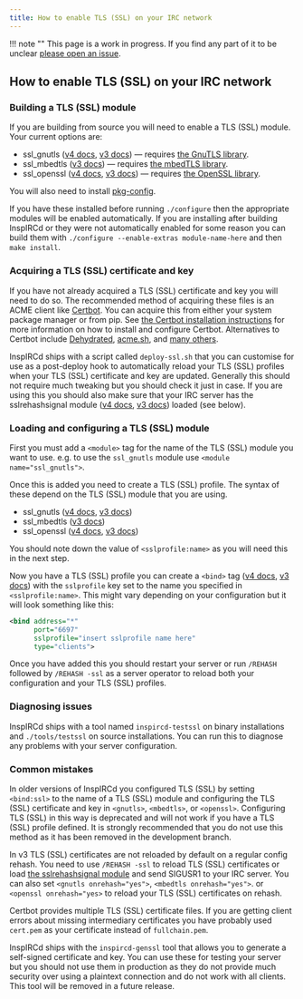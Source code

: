 ```yaml
---
title: How to enable TLS (SSL) on your IRC network
---
```


!!! note ""
    This page is a work in progress. If you find any part of it to be unclear [please open an issue](https://github.com/inspircd/docs/issues/new).

## How to enable TLS (SSL) on your IRC network

### Building a TLS (SSL) module

If you are building from source you will need to enable a TLS (SSL) module. Your current options are:

- ssl_gnutls ([v4 docs](/4/modules/ssl_gnutls), [v3 docs](/3/modules/ssl_gnutls)) &mdash; requires [the GnuTLS library](https://gnutls.org).
- ssl_mbedtls ([v3 docs](/3/modules/ssl_mbedtls)) &mdash; requires [the mbedTLS library](https://tls.mbed.org).
- ssl_openssl ([v4 docs](/4/modules/ssl_openssl), [v3 docs](/3/modules/ssl_openssl)) &mdash; requires [the OpenSSL library](https://www.openssl.org).

You will also need to install [pkg-config](https://www.freedesktop.org/wiki/Software/pkg-config/).

If you have these installed before running `./configure` then the appropriate modules will be enabled automatically. If you are installing after building InspIRCd or they were not automatically enabled for some reason you can build them with `./configure --enable-extras module-name-here` and then `make install`.

### Acquiring a TLS (SSL) certificate and key

If you have not already acquired a TLS (SSL) certificate and key you will need to do so. The recommended method of acquiring these files is an ACME client like [Certbot](https://certbot.eff.org/). You can acquire this from either your system package manager or from pip. See [the Certbot installation instructions](https://certbot.eff.org/instructions?ws=other&os=pip) for more information on how to install and configure Certbot. Alternatives to Certbot include [Dehydrated](https://github.com/dehydrated-io/dehydrated), [acme.sh](https://github.com/acmesh-official/acme.sh), and [many others](https://letsencrypt.org/docs/client-options/).

InspIRCd ships with a script called `deploy-ssl.sh` that you can customise for use as a post-deploy hook to automatically reload your TLS (SSL) profiles when your TLS (SSL) certificate and key are updated. Generally this should not require much tweaking but you should check it just in case. If you are using this you should also make sure that your IRC server has the sslrehashsignal module ([v4 docs](/4/modules/sslrehashsignal), [v3 docs](/3/modules/sslrehashsignal)) loaded (see below).

### Loading and configuring a TLS (SSL) module

First you must add a `<module>` tag for the name of the TLS (SSL) module you want to use. e.g. to use the `ssl_gnutls` module use `<module name="ssl_gnutls">`.

Once this is added you need to create a TLS (SSL) profile. The syntax of these depend on the TLS (SSL) module that you are using.

- ssl_gnutls ([v4 docs](/4/modules/ssl_gnutls#sslprofile), [v3 docs](/3/modules/ssl_gnutls#sslprofile))
- ssl_mbedtls ([v3 docs](/3/modules/ssl_mbedtls#sslprofile))
- ssl_openssl ([v4 docs](/4/modules/ssl_openssl#sslprofile), [v3 docs](/3/modules/ssl_openssl#sslprofile))

You should note down the value of `<sslprofile:name>` as you will need this in the next step.

Now you have a TLS (SSL) profile you can create a `<bind>` tag ([v4 docs](/4/configuration/#bind), [v3 docs](/3/configuration/#bind)) with the `sslprofile` key set to the name you specified in `<sslprofile:name>`. This might vary depending on your configuration but it will look something like this:

```xml
<bind address="*"
      port="6697"
      sslprofile="insert sslprofile name here"
      type="clients">
```

Once you have added this you should restart your server or run `/REHASH` followed by `/REHASH -ssl` as a server operator to reload both your configuration and your TLS (SSL) profiles.

### Diagnosing issues

InspIRCd ships with a tool named `inspircd-testssl` on binary installations and `./tools/testssl` on source installations. You can run this to diagnose any problems with your server configuration.

### Common mistakes

In older versions of InspIRCd you configured TLS (SSL) by setting `<bind:ssl>` to the name of a TLS (SSL) module and configuring the TLS (SSL) certificate and key in `<gnutls>`, `<mbedtls>`, or `<openssl>`. Configuring TLS (SSL) in this way is deprecated and will not work if you have a TLS (SSL) profile defined. It is strongly recommended that you do not use this method as it has been removed in the development branch.

In v3 TLS (SSL) certificates are not reloaded by default on a regular config rehash. You need to use `/REHASH -ssl` to reload TLS (SSL) certificates or load [the sslrehashsignal module](/3/modules/sslrehashsignal) and send SIGUSR1 to your IRC server. You can also set `<gnutls onrehash="yes">`, `<mbedtls onrehash="yes">`. or `<openssl onrehash="yes>` to reload your TLS (SSL) certificates on rehash.

Certbot provides multiple TLS (SSL) certificate files. If you are getting client errors about missing intermediary certificates you have probably used `cert.pem` as your certificate instead of `fullchain.pem`.

InspIRCd ships with the `inspircd-genssl` tool that allows you to generate a self-signed certificate and key. You can use these for testing your server but you should not use them in production as they do not provide much security over using a plaintext connection and do not work with all clients. This tool will be removed in a future release.
